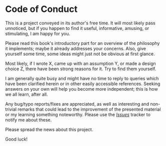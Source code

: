 Code of Conduct
===============

This is a project conveyed in its author's free time.
It will most likely pass unnoticed, but if you happen to find it useful,
informative, amusing, or stimulating, I am happy for you.

Please read this book's introductory part for an overview of the philosophy
it implements; maybe it already addresses your concerns. Also, give
yourself some time, some ideas might just not be obvious at first glance.

Most likely, if I wrote X, came up with an assumption Y, or made a design
choice Z, there have been strong reasons for it. Try to find them yourself.

I am generally quite busy and might have no time to reply to queries
which have been clarified herein or in other easily accessible references.
Seeking answers on your own will help you become more independent;
this is how we all learn, after all.

Any bug/typo reports/fixes are appreciated, as well as interesting and
non-trivial remarks that could lead to the improvement of the presented
material or my learning something noteworthy. Please use the
[*Issues*](https://github.com/gagolews/datawranglingpy/issues)
tracker to notify me about these.

Please spread the news about this project.

Good luck!
